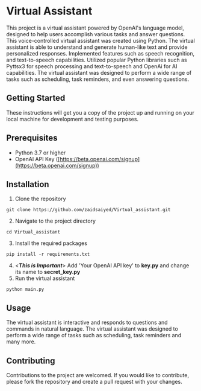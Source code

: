 # Virtual Assistant
This project is a virtual assistant powered by OpenAI's language model, designed to help users accomplish various tasks and answer questions. This voice-controlled virtual assistant was created using Python. The virtual assistant is able to understand and generate human-like text and provide personalized responses. Implemented features such as speech recognition, and text-to-speech capabilities. Utilized popular Python libraries such as Pyttsx3 for speech processing and text-to-speech and OpenAi for AI capabilities. The virtual assistant was designed to perform a wide range of tasks such as scheduling, task reminders, and even answering questions.

## Getting Started
These instructions will get you a copy of the project up and running on your local machine for development and testing purposes.

## Prerequisites
- Python 3.7 or higher
- OpenAI API Key ([https://beta.openai.com/signup](https://beta.openai.com/signup))

## Installation
1.  Clone the repository
```
git clone https://github.com/zaidsaiyed/Virtual_assistant.git
```
2.  Navigate to the project directory
```
cd Virtual_assistant
```
3.  Install the required packages
```
pip install -r requirements.txt
```
4. <***This is Important***>
 Add 'Your OpenAI API key' to **key.py** and change its name to **secret_key.py**
5.  Run the virtual assistant
```
python main.py
```

## Usage

The virtual assistant is interactive and responds to questions and commands in natural language. The virtual assistant was designed to perform a wide range of tasks such as scheduling, task reminders and many more.

## Contributing

Contributions to the project are welcomed. If you would like to contribute, please fork the repository and create a pull request with your changes.
